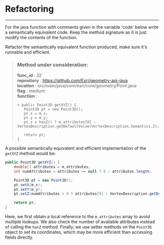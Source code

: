 # Refactoring

---

For the java function with comments given in the variable 'code' below write a semantically equivalent code. Keep the method signature as it is just modify the contents of the function.

Refactor the semantically equivalent function produced, make sure it's runnable and efficient. 

> ### Method under consideration:
> **func_id** : 32 <br/> 
 > **repository** : https://github.com/Esri/geometry-api-java <br/> 
> **location** : src/main/java/com/esri/core/geometry/Point.java <br/> 
> **flag** : medium <br/> 
> **function** : <br/> 
> ``` <br/> 
>> public Point3D getXYZ() {
>    Point3D pt = new Point3D();
>    pt.x = m_x;
>    pt.y = m_y;
>    pt.z = hasZ() ? m_attributes[0] : VertexDescription.getDefaultValue(VertexDescription.Semantics.Z);
>
>    return pt;
>} 
> ``` 


A possible semantically equivalent and efficient implementation of the `getXYZ` method would be:

```java
public Point3D getXYZ() {
    double[] attributes = m_attributes;
    int numAttributes = attributes == null ? 0 : attributes.length;

    Point3D pt = new Point3D();
    pt.setX(m_x);
    pt.setY(m_y);
    pt.setZ(numAttributes > 0 ? attributes[0] : VertexDescription.getDefaultValue(VertexDescription.Semantics.Z));

    return pt;
}
```

Here, we first obtain a local reference to the `m_attributes` array to avoid multiple lookups. We also check the number of available attributes instead of calling the `hasZ` method. Finally, we use setter methods on the `Point3D` object to set its coordinates, which may be more efficient than accessing fields directly.